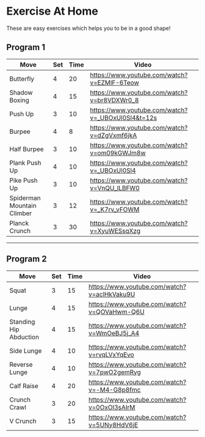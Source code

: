 # Exercise At Home
These are easy exercises which helps you to be in a good shape!

Program 1
------
| Move | Set |Time | Video
| --- | --- | --- | --- |
| Butterfly | 4 | 20 | https://www.youtube.com/watch?v=EZMlF-6Teow
| Shadow Boxing | 4 | 15 | https://www.youtube.com/watch?v=br8VDXWr0_8
| Push Up | 3 | 10 | https://www.youtube.com/watch?v=_UBOxUl0Sl4&t=12s
| Burpee | 4 | 8 | https://www.youtube.com/watch?v=dZgVxmf6jkA
| Half Burpee | 3 | 10 | https://www.youtube.com/watch?v=om09kGWJm8w
| Plank Push Up | 4 | 10 | https://www.youtube.com/watch?v=_UBOxUl0Sl4
| Pike Push Up | 3 | 10 | https://www.youtube.com/watch?v=VnQU_lLBFW0
| Spiderman Mountain Climber | 3 | 12 | https://www.youtube.com/watch?v=_K7rv_vFOWM
| Planck Crunch | 3 | 30 | https://www.youtube.com/watch?v=XyuWESsqXzg


___



Program 2
------
| Move | Set |Time | Video
| --- | --- | --- | --- |
| Squat | 3 | 15 | https://www.youtube.com/watch?v=aclHkVaku9U
| Lunge | 4 | 15 | https://www.youtube.com/watch?v=QOVaHwm-Q6U
| Standing Hip Abduction | 4 | 15 | https://www.youtube.com/watch?v=WmOeBJ5j_A4
| Side Lunge | 4 | 10 | https://www.youtube.com/watch?v=rvqLVxYqEvo
| Reverse Lunge  | 4 | 10 | https://www.youtube.com/watch?v=7pwO2gemRyg
| Calf Raise | 4 | 20 | https://www.youtube.com/watch?v=-M4-G8p8fmc
| Crunch Crawl | 3 | 20 | https://www.youtube.com/watch?v=0OxOI3sAIrM
| V Crunch | 3 | 15 | https://www.youtube.com/watch?v=5UNy8HdV6jE
